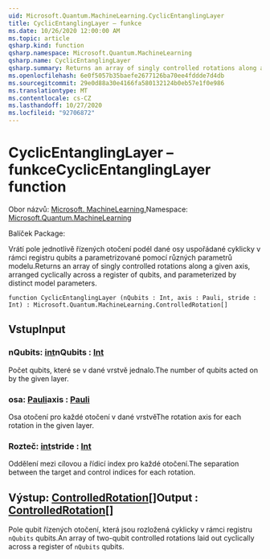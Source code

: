 ```yaml
---
uid: Microsoft.Quantum.MachineLearning.CyclicEntanglingLayer
title: CyclicEntanglingLayer – funkce
ms.date: 10/26/2020 12:00:00 AM
ms.topic: article
qsharp.kind: function
qsharp.namespace: Microsoft.Quantum.MachineLearning
qsharp.name: CyclicEntanglingLayer
qsharp.summary: Returns an array of singly controlled rotations along a given axis, arranged cyclically across a register of qubits, and parameterized by distinct model parameters.
ms.openlocfilehash: 6e0f5057b35baefe2677126ba70ee4fddde7d4db
ms.sourcegitcommit: 29e0d88a30e4166fa580132124b0eb57e1f0e986
ms.translationtype: MT
ms.contentlocale: cs-CZ
ms.lasthandoff: 10/27/2020
ms.locfileid: "92706872"
---
```

# <a name="cyclicentanglinglayer-function"></a><span data-ttu-id="9dedb-102">CyclicEntanglingLayer – funkce</span><span class="sxs-lookup"><span data-stu-id="9dedb-102">CyclicEntanglingLayer function</span></span>

<span data-ttu-id="9dedb-103">Obor názvů: [Microsoft. MachineLearning.](xref:Microsoft.Quantum.MachineLearning)</span><span class="sxs-lookup"><span data-stu-id="9dedb-103">Namespace: [Microsoft.Quantum.MachineLearning](xref:Microsoft.Quantum.MachineLearning)</span></span>

<span data-ttu-id="9dedb-104">Balíček [](https://nuget.org/packages/)</span><span class="sxs-lookup"><span data-stu-id="9dedb-104">Package: [](https://nuget.org/packages/)</span></span>


<span data-ttu-id="9dedb-105">Vrátí pole jednotlivě řízených otočení podél dané osy uspořádané cyklicky v rámci registru qubits a parametrizované pomocí různých parametrů modelu.</span><span class="sxs-lookup"><span data-stu-id="9dedb-105">Returns an array of singly controlled rotations along a given axis, arranged cyclically across a register of qubits, and parameterized by distinct model parameters.</span></span>

```qsharp
function CyclicEntanglingLayer (nQubits : Int, axis : Pauli, stride : Int) : Microsoft.Quantum.MachineLearning.ControlledRotation[]
```


## <a name="input"></a><span data-ttu-id="9dedb-106">Vstup</span><span class="sxs-lookup"><span data-stu-id="9dedb-106">Input</span></span>

### <a name="nqubits--int"></a><span data-ttu-id="9dedb-107">nQubits: [int](xref:microsoft.quantum.lang-ref.int)</span><span class="sxs-lookup"><span data-stu-id="9dedb-107">nQubits : [Int](xref:microsoft.quantum.lang-ref.int)</span></span>

<span data-ttu-id="9dedb-108">Počet qubits, které se v dané vrstvě jednalo.</span><span class="sxs-lookup"><span data-stu-id="9dedb-108">The number of qubits acted on by the given layer.</span></span>


### <a name="axis--pauli"></a><span data-ttu-id="9dedb-109">osa: [Pauli](xref:microsoft.quantum.lang-ref.pauli)</span><span class="sxs-lookup"><span data-stu-id="9dedb-109">axis : [Pauli](xref:microsoft.quantum.lang-ref.pauli)</span></span>

<span data-ttu-id="9dedb-110">Osa otočení pro každé otočení v dané vrstvě</span><span class="sxs-lookup"><span data-stu-id="9dedb-110">The rotation axis for each rotation in the given layer.</span></span>


### <a name="stride--int"></a><span data-ttu-id="9dedb-111">Rozteč: [int](xref:microsoft.quantum.lang-ref.int)</span><span class="sxs-lookup"><span data-stu-id="9dedb-111">stride : [Int](xref:microsoft.quantum.lang-ref.int)</span></span>

<span data-ttu-id="9dedb-112">Oddělení mezi cílovou a řídicí index pro každé otočení.</span><span class="sxs-lookup"><span data-stu-id="9dedb-112">The separation between the target and control indices for each rotation.</span></span>



## <a name="output--controlledrotation"></a><span data-ttu-id="9dedb-113">Výstup: [ControlledRotation](xref:Microsoft.Quantum.MachineLearning.ControlledRotation)[]</span><span class="sxs-lookup"><span data-stu-id="9dedb-113">Output : [ControlledRotation](xref:Microsoft.Quantum.MachineLearning.ControlledRotation)[]</span></span>

<span data-ttu-id="9dedb-114">Pole qubit řízených otočení, která jsou rozložená cyklicky v rámci registru `nQubits` qubits.</span><span class="sxs-lookup"><span data-stu-id="9dedb-114">An array of two-qubit controlled rotations laid out cyclically across a register of `nQubits` qubits.</span></span>